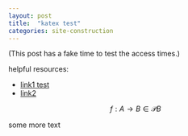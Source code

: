 ```yaml
---
layout: post
title:  "katex test"
categories: site-construction
---
```


(This post has a fake time to test the access times.)

helpful resources:
- [link1 test](https://codewrites.me/jekyll/katex/blog/2020/08/26/use-katex-gh-pages/)
- [link2](https://www.xuningyang.com/blog/2021-01-11-katex-with-jekyll/)

$$f : A \to B \in \mathcal{P}B$$

some more text
